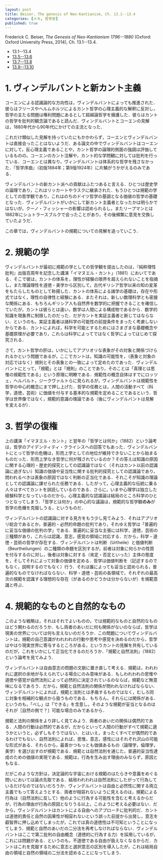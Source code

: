 ```yaml
---
layout: post
title: Beiser, The genesis of Neo-Kantianism, Ch. 13.1--13.4
categories: [メモ, 哲学史]
published: true
---
```


Frederick C. Beiser, _The Genesis of Neo-Kantianism 1796--1880_ (Oxford: Oxford University Press, 2014), Ch. 13.1--13.4.

* 13.1--13.4
* [13.5--13.6](http://hinaba.org/mikro-und-makro/2017/05/10/01.html)
* [13.7--13.8](http://hinaba.org/mikro-und-makro/2017/05/21/01.html)
* [13.9--13.10](http://hinaba.org/mikro-und-makro/2017/05/21/02.html)

# 1. ヴィンデルバントと新カント主義

コーエンによる認識論的な方向性は，ヴィンデルバントによっても推進された．彼らはフリースやヘルムホルツによるカント哲学の心理主義的な解釈に反対し，哲学の主たる問題は権利問題にあるとして超越論哲学を擁護した．彼らはカントの哲学を批判的観念論であると読んだ．ヴィンデルバントとコーエンの見解は，1880年代から90年代にかけての主流となった．

これだけ類似した見解を持っていたにもかかわらず，コーエンとヴィンデルバントは直接会ったことはないようだ．ある論文の中でヴィンデルバントはコーエンに対して，反心理主義であることや，カント哲学の論理的側面の強調は評価しているものの，コーエンのカント注解や，カント的な学問観に対しては批判を行っている．コーエンとは異なり，ヴィンデルバントは体系的な哲学を残さなかった．『哲学序曲』（初版1884年；第9版1924年）に片鱗がうかがえるのみである．

ヴィンデルバントの新カント派への貢献はふたつあると言える．ひとつは歴史学の論理であり，これはリッカートやラスクに継承された．もうひとつは規範の学としての哲学観であり，これはのちのドイツ哲学の基調となる価値の哲学の基礎となった．ヴィンデルバントがいかにして新カント主義者となったかは明らかではないが，クーノ・フィッシャーの影響は認められるし，またリープマンとは1882年にシュトラースブルクで会ったことがあり，その後頻繁に意見を交換していたようだ．

この章では，ヴィンデルバントの規範についての見解を追っていこう．

# 2. 規範の学

ヴィンデルバントが最初に規範の学としての哲学観を提出したのは，『純粋理性批判』出版百周年を記念した講演「イマヌエル・カント」（1881）においてである．そこで彼は，カントの体系を，理性が経験の限界を超えられないことを指摘し，また理論理性を道徳・美学から区別して，古代ギリシア哲学以来の知の変革をもたらしたものとして称揚した．カントの体系による諸学の基礎は，存在や形式ではなく，理性の自律性と経験にある．またそれは，新しい数理科学とも密接な関係にある．もちろんギリシア人も自然界を数学的に把握できることを確信していたが，カントは彼らとは違い，数学は人間による構成物であるから．数学的知識を現象界に制限したのだった．だがカントを実証主義者と断じてはならない．というのも，実証主義者は諸科学の可能性の前提条件をまったく考慮しないからである．カントによれば，科学を可能とするためにはさまざまな基礎概念や基礎原理が必要であり，これらは科学によってではなく哲学によってはじめて探究される．

さて，カント哲学の肝は，いかにしてアプリオリな表象がその対象と関係づけられるかという問題であるが，ここでカントは，知識の可能性を，（表象と対象の対応ではなく）規則とその表象との一致によって定めたのであった．ヴィンデルバントにとって，「規範」とは「規則」のことであり，そのことは「真理とは思惟の規範性である」という原理に明瞭である．規範性の概念自体はすでにロッツェ，ヘルバルト，ジークヴァルトらに見られるが，ヴィンデルバントは規範性を哲学の中心的概念にまで押し上げた．哲学の任務とは，人間の活動すべて（科学，道徳，芸術）に価値を付与する基本的な規範を定めることであるという．哲学は世界像ではなく，規範的意識の理論である（後にヴィンデルバントは見解を変えるが）．

# 3. 哲学の復権

上の講演「イマヌエル・カント」と翌年の「哲学とは何か」（1882）という論考は，哲学のアイデンティティ・クライシスへの回答でもあった．ヴィンデルバントにとって哲学の危機は，形而上学としての地位が維持できないことから始まるものだった．形而上学なき哲学に何が残されているのか？その答えは知識の原因に関する心理的・歴史的探究としての認識論ではなく（それはカント以前の認識論に過ぎない）知識の価値や妥当性に関する批判的探究としての認識論であり，問われるべきは表象の原因ではなく判断の正当化である．それこそが知識の理論としての認識論に課せられた任務である．したがって，心理主義的な伝統に乗る人々はすべてカントを誤読しているのである．さらに，いまや心理学は独立した経験科学となっているのだから，心理主義的な認識論は結局のところ科学のひとつとなってしまう．「哲学とは何か」の中心的な議論は，規範的な哲学観**のみ**が哲学の危機を克服しうる，というものだ．

ヴィンデルバントの認識論に対する見方をもう少し見てみよう．それはアプリオリ総合であるとか，普遍的・必然的命題の批判であり，それゆえ哲学は「普遍的に妥当な価値の批判の学」である．普遍的に妥当な主張には科学，道徳，芸術の三種類があり，これらは認識，意志，感覚の領域に対応する．だから，科学・道徳・芸術の哲学が存在する．ヴィンデルバントは判断（Urtheile）と価値判断（Beurtheilungen）の二種類の命題を区別するが，前者は対象に何らかの性質を付与するのに対し，後者は対象に対する（肯定・否定といった）主体の態度を，そしてそれによって対象の価値を定める．哲学は価値判断を（記述するのでもなく，説明するのでもなく）行う．それは誰によっても妥当と認められる，普遍的なものでなければならない．科学・道徳・芸術の各領域で，それぞれの最高次の規範を認識する理想的な存在（があるのかどうかは分からないが）を規範意識と呼ぶ．

# 4. 規範的なものと自然的なもの

このような戦略は，それはそれでよいものの，では規範的なものと自然的なものはどう関わるのだろうか．もし両者のあいだに何も関係がないのならば，哲学は現実の世界については何も言えないのだろうか．この問題についてヴィンデルバントは，規範の自己意識がわれわれの行動や思考や感覚を決めるのだから，哲学はやはり現実世界に寄与するところがある，というカントの見解を共有しているのだが，これをいかにして正当化できるのだろうか．「規範と自然法則」（1882）という論考を見てみよう．

ヴィンデルバントは自由意志の問題の文脈に置き直して考える．規範は，われわれに選択の余地が与えられている場合にのみ意味がある．もしわれわれの思惟や道徳や感覚が自然法則によって必然的に決定されているのならば，規範など無意味になるであろう．だから，規範と自然法則の関係が問われなければならない．ヴィンデルバントによれば，規範と法則とは矛盾するものではなく，むしろ同じ対象を相補的な観点から扱うものである．もちろん，それらには関係がある．というのも，「べし」は「できる」を含意し，そのような規範が妥当となるのはそれが［自然の側で？］可能な場合のみであるから．

規範と法則の関係をより詳しく見てみよう．両者のあいだの関係は偶然的である．人間の行動は必然的であるが，だからといって人間の行動がすべて規範に適うかというと，必ずしもそうではない．とはいえ，まったくすべてが偶然的であるわけでもない．自然法則によれば，思惟，意志，感性にはそれぞれ沢山の可能な形式がある．それらから，最善かつもっとも価値あるもの（論理学，倫理学，美学）を選び出すのが規範である．規範とは自然法則を通じた，普遍的妥当性達成のための価値の実現である．規範は，行為を生み出す理由のみならず，原因ともなる．

だがこのような方針は，決定論的な宇宙における規範のはたらきや意義をめぐる問いにおいては論点先取である．結局われわれは自然法則にしたがって行為しているだけなのではないだろうか．ヴィンデルバントは自由と必然性に関する両立主義でもって答えようとする．両者が相容れないように見えるのは，規範による行為は（自然法則に反して）他のように行為する可能性を含むと考えるからだが，行為の理由が行為の原因となりうる以上，このように考える必要はない．だから，ヴィンデルバントはカントによる自由へのアプローチに批判的だ．カントは道徳的責任と自然の因果性が相容れないという誤った前提から出発し，意志を叡智界に押し込めてしまったが，これでは真の道徳性は不可知ということになってしまう．規範と自然のあいだの二分法を再考しなければならない．ヴィンデルバントはここで第二批判の自由概念（道徳的に行為する力）を採用しているが，これには問題がある．というのも，不道徳である自由が扱えなくなるからだ．カントはこれを克服するために意志と選択意志の区別を導入したが，これは結局自由の領域と自然の領域の二分法を認めることになってしまう．
